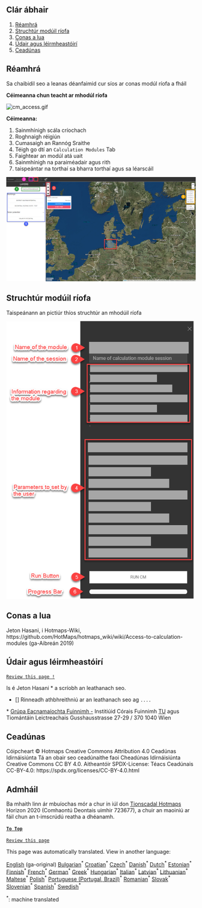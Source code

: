<h2> Clár ábhair </h2><ol><li> <a href="#Introduction">Réamhrá</a> </li><li> <a href="#Structure-of-a-calculation-module">Struchtúr modúil ríofa</a> </li><li> <a href="#How-to-cite">Conas a lua</a> </li><li> <a href="#Authors-and-reviewers">Údair agus léirmheastóirí</a> </li><li> <a href="#License">Ceadúnas</a> </li></ol><h2> Réamhrá </h2><p> Sa chaibidil seo a leanas déanfaimid cur síos ar conas modúl ríofa a fháil </p><p> <strong>Céimeanna chun teacht ar mhodúl ríofa</strong> </p><p><img alt="cm_access.gif" src="https://github.com/HotMaps/hotmaps_wiki/blob/master/Images/general_tool_functionalities_and_structure/calculation_module_access.gif"/></p><p> <strong>Céimeanna:</strong> </p><ol><li> Sainmhínigh scála críochach </li><li> Roghnaigh réigiún </li><li> Cumasaigh an Rannóg Sraithe </li><li> Téigh go dtí an <code>Calculation Modules</code> Tab </li><li> Faightear an modúl atá uait </li><li> Sainmhínigh na paraiméadair agus rith </li><li> taispeántar na torthaí sa bharra torthaí agus sa léarscáil </li></ol><p><img alt="cm_access.png" src="https://github.com/HotMaps/hotmaps_wiki/blob/master/Images/general_tool_functionalities_and_structure/calculation_module_access.png"/></p><h2> Struchtúr modúil ríofa </h2><p> Taispeánann an pictiúr thíos struchtúr an mhodúil ríofa </p><p><img alt="cm_structure_png" src="https://github.com/HotMaps/hotmaps_wiki/blob/master/Images/general_tool_functionalities_and_structure/calculation_module_structure.png"/></p><h2> Conas a lua </h2><p> Jeton Hasani, i Hotmaps-Wiki, https://github.com/HotMaps/hotmaps_wiki/wiki/Access-to-calculation-modules (ga-Aibreán 2019) </p><h2> Údair agus léirmheastóirí </h2><p> <code><a href="https://github.com/HotMaps/hotmaps_wiki/wiki/CM-Access/_edit">Review this page !</a></code> </p> <p> Is é Jeton Hasani * a scríobh an leathanach seo. </p><ul><li> [] Rinneadh athbhreithniú ar an leathanach seo ag <code>....</code> </li></ul><p> * <a href="https://eeg.tuwien.ac.at/">Grúpa Eacnamaíochta Fuinnimh -</a> Institiúid Córais Fuinnimh <a href="https://eeg.tuwien.ac.at/">TU</a> agus Tiomántáin Leictreachais Gusshausstrasse 27-29 / 370 1040 Wien </p><h2> Ceadúnas </h2><p> Cóipcheart © Hotmaps Creative Commons Attribution 4.0 Ceadúnas Idirnáisiúnta Tá an obair seo ceadúnaithe faoi Cheadúnas Idirnáisiúnta Creative Commons CC BY 4.0. Aitheantóir SPDX-License: Téacs Ceadúnais CC-BY-4.0: https://spdx.org/licenses/CC-BY-4.0.html </p><h2> Admháil </h2><p> Ba mhaith linn ár mbuíochas mór a chur in iúl don <a href="https://www.hotmaps-project.eu">Tionscadal Hotmaps</a> Horizon 2020 (Comhaontú Deontais uimhir 723677), a chuir an maoiniú ar fáil chun an t-imscrúdú reatha a dhéanamh. </p><p><ins> <code><strong><a href="#table-of-contents">To Top</a></strong></code> </ins> </p><p> <code><a href="https://github.com/HotMaps/hotmaps_wiki/wiki/CM-Access/_edit/#Authors-and-reviewers">Review this page</a></code> </p>

This page was automatically translated. View in another language:

[English](en-Access-to-calculation-modules) (ga-original) [Bulgarian](bg-Access-to-calculation-modules)<sup>\*</sup> [Croatian](hr-Access-to-calculation-modules)<sup>\*</sup> [Czech](cs-Access-to-calculation-modules)<sup>\*</sup> [Danish](da-Access-to-calculation-modules)<sup>\*</sup> [Dutch](nl-Access-to-calculation-modules)<sup>\*</sup> [Estonian](et-Access-to-calculation-modules)<sup>\*</sup> [Finnish](fi-Access-to-calculation-modules)<sup>\*</sup> [French](fr-Access-to-calculation-modules)<sup>\*</sup> [German](de-Access-to-calculation-modules)<sup>\*</sup> [Greek](el-Access-to-calculation-modules)<sup>\*</sup> [Hungarian](hu-Access-to-calculation-modules)<sup>\*</sup>  [Italian](it-Access-to-calculation-modules)<sup>\*</sup> [Latvian](lv-Access-to-calculation-modules)<sup>\*</sup> [Lithuanian](lt-Access-to-calculation-modules)<sup>\*</sup> [Maltese](mt-Access-to-calculation-modules)<sup>\*</sup> [Polish](pl-Access-to-calculation-modules)<sup>\*</sup> [Portuguese (Portugal, Brazil)](pt-Access-to-calculation-modules)<sup>\*</sup> [Romanian](ro-Access-to-calculation-modules)<sup>\*</sup> [Slovak](sk-Access-to-calculation-modules)<sup>\*</sup> [Slovenian](sl-Access-to-calculation-modules)<sup>\*</sup> [Spanish](es-Access-to-calculation-modules)<sup>\*</sup> [Swedish](sv-Access-to-calculation-modules)<sup>\*</sup> 

<sup>\*</sup>: machine translated
